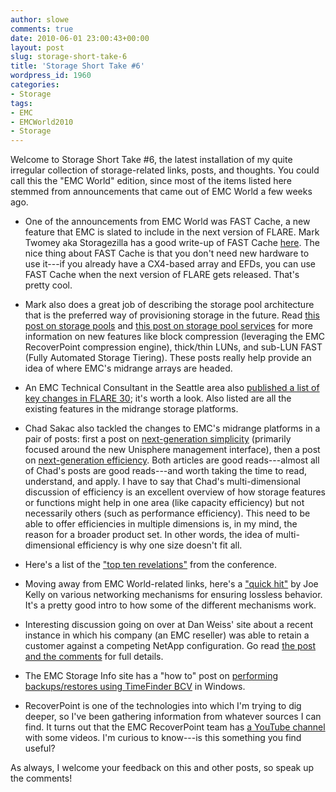 ```yaml
---
author: slowe
comments: true
date: 2010-06-01 23:00:43+00:00
layout: post
slug: storage-short-take-6
title: 'Storage Short Take #6'
wordpress_id: 1960
categories:
- Storage
tags:
- EMC
- EMCWorld2010
- Storage
---
```


Welcome to Storage Short Take #6, the latest installation of my quite irregular collection of storage-related links, posts, and thoughts. You could call this the "EMC World" edition, since most of the items listed here stemmed from announcements that came out of EMC World a few weeks ago.

* One of the announcements from EMC World was FAST Cache, a new feature that EMC is slated to include in the next version of FLARE. Mark Twomey aka Storagezilla has a good write-up of FAST Cache [here](http://storagezilla.typepad.com/storagezilla/2010/05/fast-cache-for-emc-unified-storage.html). The nice thing about FAST Cache is that you don't need new hardware to use it---if you already have a CX4-based array and EFDs, you can use FAST Cache when the next version of FLARE gets released. That's pretty cool.

* Mark also does a great job of describing the storage pool architecture that is the preferred way of provisioning storage in the future. Read [this post on storage pools](http://storagezilla.typepad.com/storagezilla/2010/05/the-clariion-storage-pool.html) and [this post on storage pool services](http://storagezilla.typepad.com/storagezilla/2010/05/storage-services-for-clariion-storage-pool-luns.html) for more information on new features like block compression (leveraging the EMC RecoverPoint compression engine), thick/thin LUNs, and sub-LUN FAST (Fully Automated Storage Tiering). These posts really help provide an idea of where EMC's midrange arrays are headed.

* An EMC Technical Consultant in the Seattle area also [published a list of key changes in FLARE 30](http://storagesavvy.com/2010/05/15/emc-unified-updates/); it's worth a look. Also listed are all the existing features in the midrange storage platforms.

* Chad Sakac also tackled the changes to EMC's midrange platforms in a pair of posts: first a post on [next-generation simplicity](http://virtualgeek.typepad.com/virtual_geek/2010/05/emc-unified-storage-next-generation-simplicity.html) (primarily focused around the new Unisphere management interface), then a post on [next-generation efficiency](http://virtualgeek.typepad.com/virtual_geek/2010/05/emc-unified-storage-next-generation-efficiency-details.html). Both articles are good reads---almost all of Chad's posts are good reads---and worth taking the time to read, understand, and apply. I have to say that Chad's multi-dimensional discussion of efficiency is an excellent overview of how storage features or functions might help in one area (like capacity efficiency) but not necessarily others (such as performance efficiency). This need to be able to offer efficiencies in multiple dimensions is, in my mind, the reason for a broader product set. In other words, the idea of multi-dimensional efficiency is why one size doesn't fit all.

* Here's a list of the ["top ten revelations"](http://www.enterprisestorageforum.com/industrynews/article.php/3883916/Top-Ten-Revelations-from-EMC-World.htm) from the conference.

* Moving away from EMC World-related links, here's a ["quick hit"](http://blog.virtualtacit.com/home/2010/6/1/quick-hit-pause-bb_credits-and-pfc.html) by Joe Kelly on various networking mechanisms for ensuring lossless behavior. It's a pretty good intro to how some of the different mechanisms work.

* Interesting discussion going on over at Dan Weiss' site about a recent instance in which his company (an EMC reseller) was able to retain a customer against a competing NetApp configuration. Go read [the post and the comments](http://blog.dpweiss.com/?p=155) for full details.

* The EMC Storage Info site has a "how to" post on [performing backups/restores using TimeFinder BCV](http://www.emcstorageinfo.com/2010/05/how-to-backuprestore-using-timefinder.html) in Windows.

* RecoverPoint is one of the technologies into which I'm trying to dig deeper, so I've been gathering information from whatever sources I can find. It turns out that the EMC RecoverPoint team has [a YouTube channel](http://www.youtube.com/user/RecoverPoint) with some videos. I'm curious to know---is this something you find useful?

As always, I welcome your feedback on this and other posts, so speak up the comments!
